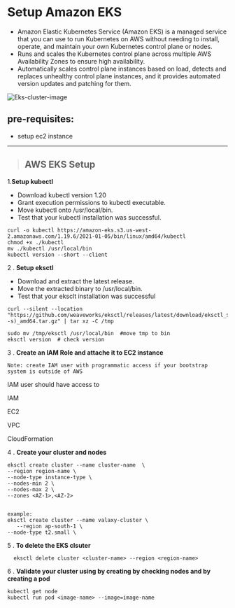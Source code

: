# Setup Amazon EKS
* Amazon Elastic Kubernetes Service (Amazon EKS) is a managed service that you can use to run Kubernetes on AWS without needing to install, operate, and maintain your own Kubernetes control plane or nodes. 
* Runs and scales the Kubernetes control plane across multiple AWS Availability Zones to ensure high availability.
* Automatically scales control plane instances based on load, detects and replaces unhealthy control plane instances, and it provides automated version updates and patching for them.
  
![Eks-cluster-image](https://docs.aws.amazon.com/eks/latest/userguide/images/what-is-eks.png) 


## pre-requisites:

* setup ec2 instance
___

> ## AWS EKS Setup

1.__Setup kubectl__

   * Download kubectl version 1.20
   * Grant execution permissions to kubectl executable.
   * Move kubectl onto /usr/local/bin.
   * Test that your kubectl installation was successful.

```
curl -o kubectl https://amazon-eks.s3.us-west-2.amazonaws.com/1.19.6/2021-01-05/bin/linux/amd64/kubectl
chmod +x ./kubectl
mv ./kubectl /usr/local/bin 
kubectl version --short --client
```

 2 . __Setup eksctl__
  
  * Download and extract the latest release.
  *  Move the extracted binary to /usr/local/bin.
  *  Test that your eksclt installation was successful
```
curl --silent --location "https://github.com/weaveworks/eksctl/releases/latest/download/eksctl_$(uname -s)_amd64.tar.gz" | tar xz -C /tmp 

sudo mv /tmp/eksctl /usr/local/bin  #move tmp to bin 
eksctl version  # check version 
```

3 . __Create an IAM Role and attache it to EC2 instance__
```
Note: create IAM user with programmatic access if your bootstrap system is outside of AWS
```
IAM user should have access to

IAM

EC2

VPC

CloudFormation

4 . __Create your cluster and nodes__
```
eksctl create cluster --name cluster-name  \
--region region-name \
--node-type instance-type \
--nodes-min 2 \
--nodes-max 2 \ 
--zones <AZ-1>,<AZ-2>


example:
eksctl create cluster --name valaxy-cluster \
   --region ap-south-1 \
--node-type t2.small \
```
5 . __To delete the EKS clsuter__
```
  eksctl delete cluster <cluster-name> --region <region-name>
  ```
6 . __Validate your cluster using by creating by checking nodes and by creating a pod__

```
kubectl get node
kubectl run pod <image-name> --image=image-name
```



